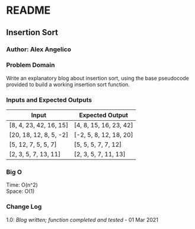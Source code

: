 # README

## Insertion Sort

### Author: Alex Angelico

### Problem Domain

Write an explanatory blog about insertion sort, using the base pseudocode provided to build a working insertion sort function.

### Inputs and Expected Outputs

Input | Expected Output
----- | ---------------
[8, 4, 23, 42, 16, 15] | [4, 8, 15, 16, 23, 42]
[20, 18, 12, 8, 5, -2] | [-2, 5, 8, 12, 18, 20]
[5, 12, 7, 5, 5, 7] | [5, 5, 5, 7, 7, 12]
[2, 3, 5, 7, 13, 11] | [2, 3, 5, 7, 11, 13]

### Big O

Time: O(n^2)  
Space: O(1)

### Change Log

1.0: *Blog written; function completed and tested* - 01 Mar 2021
